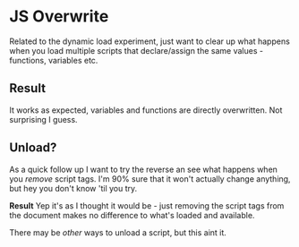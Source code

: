 JS Overwrite
============

Related to the dynamic load experiment, just want to clear up what happens when you load multiple scripts that declare/assign the same values - functions, variables etc.

Result
------
It works as expected, variables and functions are directly overwritten.
Not surprising I guess.



Unload?
-------

As a quick follow up I want to try the reverse an see what happens when you *remove* script tags.
I'm 90% sure that it won't actually change anything, but hey you don't know 'til you try.

**Result**
Yep it's as I thought it would be - just removing the script tags from the document makes no difference to what's loaded and available.

There may be *other* ways to unload a script, but this aint it.

